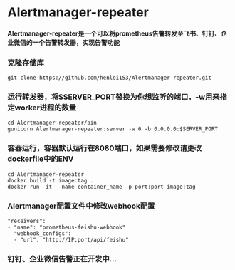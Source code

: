 # Alertmanager-repeater
#### Alertmanager-repeater是一个可以将prometheus告警转发至飞书、钉钉、企业微信的一个告警转发器，实现告警功能

### 克隆存储库

    git clone https://github.com/henlei153/Alertmanager-repeater.git
### 运行转发器，将$SERVER_PORT替换为你想监听的端口，-w用来指定worker进程的数量
    cd Alertmanager-repeater/bin
    gunicorn Alertmanager-repeater:server -w 6 -b 0.0.0.0:$SERVER_PORT

### 容器运行，容器默认运行在8080端口，如果需要修改请更改dockerfile中的ENV
    cd Alertmanager-repeater
    docker build -t image:tag .
    docker run -it --name container_name -p port:port image:tag
### Alertmanager配置文件中修改webhook配置
    "receivers":
    - "name": "prometheus-feishu-webhook"
      "webhook_configs":
      - "url": "http://IP:port/api/feishu"

### 钉钉、企业微信告警正在开发中...
